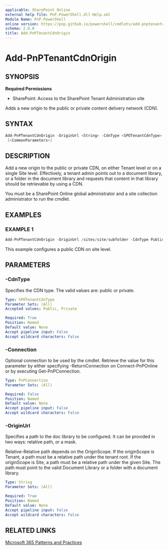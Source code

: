 ```yaml
---
applicable: SharePoint Online
external help file: PnP.PowerShell.dll-Help.xml
Module Name: PnP.PowerShell
online version: https://pnp.github.io/powershell/cmdlets/add-pnptenantcdnorigin
schema: 2.0.0
title: Add-PnPTenantCdnOrigin
---
```


# Add-PnPTenantCdnOrigin

## SYNOPSIS

**Required Permissions**

* SharePoint: Access to the SharePoint Tenant Administration site

Adds a new origin to the public or private content delivery network (CDN).

## SYNTAX

```powershell
Add-PnPTenantCdnOrigin -OriginUrl <String> -CdnType <SPOTenantCdnType> [-Connection <PnPConnection>]
 [<CommonParameters>]
```

## DESCRIPTION
Add a new origin to the public or private CDN, on either Tenant level or on a single Site level. Effectively, a tenant admin points out to a document library, or a folder in the document library and requests that content in that library should be retrievable by using a CDN.

You must be a SharePoint Online global administrator and a site collection administrator to run the cmdlet.

## EXAMPLES

### EXAMPLE 1
```powershell
Add-PnPTenantCdnOrigin -OriginUrl /sites/site/subfolder -CdnType Public
```

This example configures a public CDN on site level.

## PARAMETERS

### -CdnType
Specifies the CDN type. The valid values are: public or private.

```yaml
Type: SPOTenantCdnType
Parameter Sets: (All)
Accepted values: Public, Private

Required: True
Position: Named
Default value: None
Accept pipeline input: False
Accept wildcard characters: False
```

### -Connection
Optional connection to be used by the cmdlet. Retrieve the value for this parameter by either specifying -ReturnConnection on Connect-PnPOnline or by executing Get-PnPConnection.

```yaml
Type: PnPConnection
Parameter Sets: (All)

Required: False
Position: Named
Default value: None
Accept pipeline input: False
Accept wildcard characters: False
```

### -OriginUrl
Specifies a path to the doc library to be configured. It can be provided in two ways: relative path, or a mask.

Relative-Relative path depends on the OriginScope. If the originScope is Tenant, a path must be a relative path under the tenant root. If the originScope is Site, a path must be a relative path under the given Site. The path must point to the valid Document Library or a folder with a document library.

```yaml
Type: String
Parameter Sets: (All)

Required: True
Position: Named
Default value: None
Accept pipeline input: False
Accept wildcard characters: False
```

## RELATED LINKS

[Microsoft 365 Patterns and Practices](https://aka.ms/m365pnp)